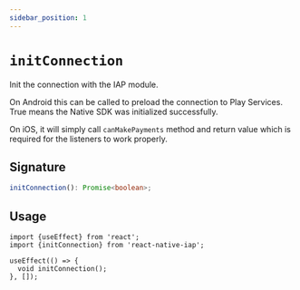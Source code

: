 ```yaml
---
sidebar_position: 1
---
```


# `initConnection`

Init the connection with the IAP module.

On Android this can be called to preload the connection to Play Services. True means the Native SDK was initialized successfully.

On iOS, it will simply call `canMakePayments` method and return value which is required for the listeners to work properly.

## Signature

```ts
initConnection(): Promise<boolean>;
```

## Usage

```tsx
import {useEffect} from 'react';
import {initConnection} from 'react-native-iap';

useEffect(() => {
  void initConnection();
}, []);
```
